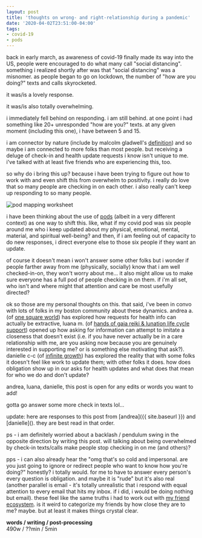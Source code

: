 ```yaml
---
layout: post
title: 'thoughts on wrong- and right-relationship during a pandemic'
date: '2020-04-02T23:51:00-04:00'
tags:
- covid-19
- pods
--- 
```




back in early march, as awareness of covid-19 finally made its way into the US, people were encouraged to do what many call "social distancing". something i realized shortly after was that "social distancing" was a misnomer. as people began to go on lockdown, the number of "how are you doing?" texts and calls skyrocketed. 

it was/is a lovely response. 

it was/is also totally overwhelming. 

i immediately fell behind on responding. i am still behind. at one point i had something like 20+ unresponded "how are you?" texts. at any given moment (including this one), i have between 5 and 15.

i am connector by nature (include by malcolm gladwell's [definition](https://adage.com/article/news/knowing-a-connector/58485)) and so maybe i am connected to more folks than most people. but receiving a deluge of check-in and health update requests i know isn't unique to me. i've talked with at least five friends who are experiencing this, too.

so why do i bring this up? because i have been trying to figure out how to work with and even shift this from overwhelm to positivity. i really do love that so many people are checking in on each other. i also really can't keep up responding to so many people.

![pod mapping worksheet](https://batjc.files.wordpress.com/2016/06/screen-shot-2016-06-02-at-1-09-26-pm.png)

i have been thinking about the use of [pods](https://batjc.wordpress.com/pods-and-pod-mapping-worksheet/) (albeit in a very different context) as one way to shift this. like, what if my covid pod was six people around me who i keep updated about my physical, emotional, mental, material, and spiritual well-being? and then, if i am feeling out of capacity to do new responses, i direct everyone else to those six people if they want an update. 

of course it doesn't mean i won't answer some other folks but i wonder if people farther away from me (physically, socially) know that i am well checked-in-on, they won't worry about me... it also might allow us to make sure everyone has a full pod of people checking in on them. if i'm all set, who isn't and where might that attention and care be most usefully directed?

ok so those are my personal thoughts on this. that said, i've been in convo with lots of folks in my boston community about these dynamics. andrea a. (of [one square world](https://www.onesquareworld.org/)) has explored how requests for health info can actually be extractive, luana m. (of [hands of gaia reiki & lunation life cycle support](https://www.handsofgaiareiki.com/)) opened up how asking for information can attempt to imitate a closeness that doesn’t exist (i.e. if you have never actually be in a care relationship with me, are you asking now because you are genuinely interested in supporting me? or is something else motivating that ask?). danielle c-c (of [infinite growth](http://infinitegrowth.rocks/)) has explored the reality that with some folks it doesn't feel like work to update them; with other folks it does. how does obligation show up in our asks for health updates and what does that mean for who we do and don't update? 

andrea, luana, danielle, this post is open for any edits or words you want to add! 

gotta go answer some more check in texts lol...

<p class="message">update: here are responses to this post from [andrea]({{ site.baseurl }}) and [danielle](). they are best read in that order. </p>

ps - i am definitely worried about a backlash / pendulum swing in the opposite direction by writing this post. will talking about being overwhelmed by check-in texts/calls make people stop checking in on me (and others)?

pps - i can also already hear the "omg that's so cold and impersonal. are you just going to ignore or redirect people who want to know how you're doing?" honestly? i totally would. for me to have to answer every person's every question is obligation. and maybe it is "rude" but it's also real (another parallel is email - it's totally unrealistic that i respond with equal attention to every email that hits my inbox. if i did, i would be doing nothing but email). these feel like the same truths i had to work out with [my friend ecosystem](https://medium.com/@lqb2/planning-out-my-friend-ecosystem-95175246458d). is it weird to categorize my friends by how close they are to me? maybe. but at least it makes things crystal clear. 

<!-- hyperlink bank -->


<!-- &#042; = asterisk -->
<!-- &#039; = single quote '-->

**words / writing / post-processing**  
490w / ??min / 5min 